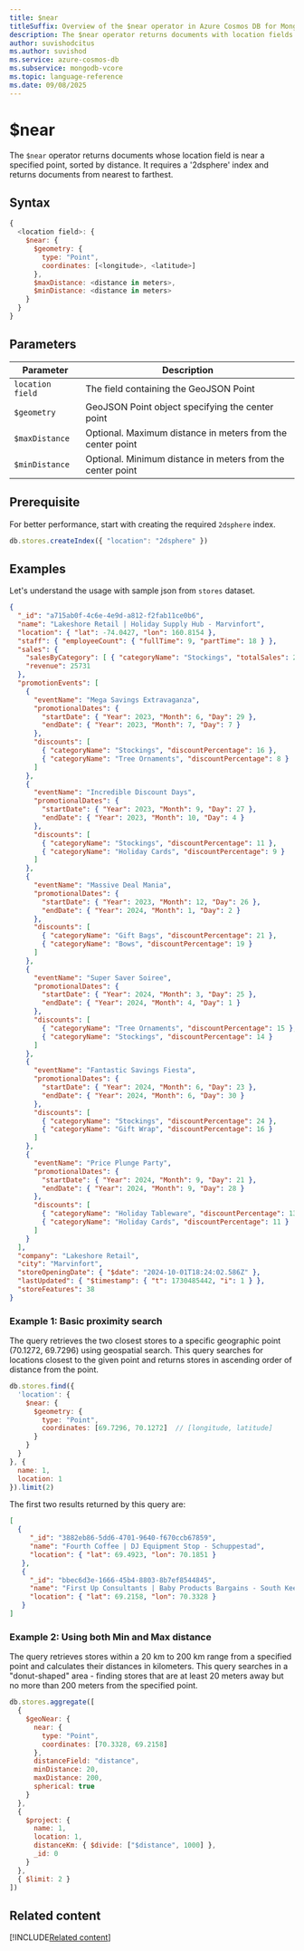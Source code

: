 ```yaml
---
title: $near
titleSuffix: Overview of the $near operator in Azure Cosmos DB for MongoDB (vCore)
description: The $near operator returns documents with location fields that are near a specified point, sorted by distance.
author: suvishodcitus
ms.author: suvishod
ms.service: azure-cosmos-db
ms.subservice: mongodb-vcore
ms.topic: language-reference
ms.date: 09/08/2025
---
```


# $near

The `$near` operator returns documents whose location field is near a specified point, sorted by distance. It requires a '2dsphere' index and returns documents from nearest to farthest.

## Syntax

```javascript
{
  <location field>: {
    $near: {
      $geometry: {
        type: "Point",
        coordinates: [<longitude>, <latitude>]
      },
      $maxDistance: <distance in meters>,
      $minDistance: <distance in meters>
    }
  }
}
```

## Parameters

| Parameter | Description |
|-----------|-------------|
| `location field` | The field containing the GeoJSON Point |
| `$geometry` | GeoJSON Point object specifying the center point |
| `$maxDistance` | Optional. Maximum distance in meters from the center point |
| `$minDistance` | Optional. Minimum distance in meters from the center point |

## Prerequisite

For better performance, start with creating the required `2dsphere` index.

```javascript
db.stores.createIndex({ "location": "2dsphere" })
```

## Examples

Let's understand the usage with sample json from `stores` dataset.

```json
{
  "_id": "a715ab0f-4c6e-4e9d-a812-f2fab11ce0b6",
  "name": "Lakeshore Retail | Holiday Supply Hub - Marvinfort",
  "location": { "lat": -74.0427, "lon": 160.8154 },
  "staff": { "employeeCount": { "fullTime": 9, "partTime": 18 } },
  "sales": {
    "salesByCategory": [ { "categoryName": "Stockings", "totalSales": 25731 } ],
    "revenue": 25731
  },
  "promotionEvents": [
    {
      "eventName": "Mega Savings Extravaganza",
      "promotionalDates": {
        "startDate": { "Year": 2023, "Month": 6, "Day": 29 },
        "endDate": { "Year": 2023, "Month": 7, "Day": 7 }
      },
      "discounts": [
        { "categoryName": "Stockings", "discountPercentage": 16 },
        { "categoryName": "Tree Ornaments", "discountPercentage": 8 }
      ]
    },
    {
      "eventName": "Incredible Discount Days",
      "promotionalDates": {
        "startDate": { "Year": 2023, "Month": 9, "Day": 27 },
        "endDate": { "Year": 2023, "Month": 10, "Day": 4 }
      },
      "discounts": [
        { "categoryName": "Stockings", "discountPercentage": 11 },
        { "categoryName": "Holiday Cards", "discountPercentage": 9 }
      ]
    },
    {
      "eventName": "Massive Deal Mania",
      "promotionalDates": {
        "startDate": { "Year": 2023, "Month": 12, "Day": 26 },
        "endDate": { "Year": 2024, "Month": 1, "Day": 2 }
      },
      "discounts": [
        { "categoryName": "Gift Bags", "discountPercentage": 21 },
        { "categoryName": "Bows", "discountPercentage": 19 }
      ]
    },
    {
      "eventName": "Super Saver Soiree",
      "promotionalDates": {
        "startDate": { "Year": 2024, "Month": 3, "Day": 25 },
        "endDate": { "Year": 2024, "Month": 4, "Day": 1 }
      },
      "discounts": [
        { "categoryName": "Tree Ornaments", "discountPercentage": 15 },
        { "categoryName": "Stockings", "discountPercentage": 14 }
      ]
    },
    {
      "eventName": "Fantastic Savings Fiesta",
      "promotionalDates": {
        "startDate": { "Year": 2024, "Month": 6, "Day": 23 },
        "endDate": { "Year": 2024, "Month": 6, "Day": 30 }
      },
      "discounts": [
        { "categoryName": "Stockings", "discountPercentage": 24 },
        { "categoryName": "Gift Wrap", "discountPercentage": 16 }
      ]
    },
    {
      "eventName": "Price Plunge Party",
      "promotionalDates": {
        "startDate": { "Year": 2024, "Month": 9, "Day": 21 },
        "endDate": { "Year": 2024, "Month": 9, "Day": 28 }
      },
      "discounts": [
        { "categoryName": "Holiday Tableware", "discountPercentage": 13 },
        { "categoryName": "Holiday Cards", "discountPercentage": 11 }
      ]
    }
  ],
  "company": "Lakeshore Retail",
  "city": "Marvinfort",
  "storeOpeningDate": { "$date": "2024-10-01T18:24:02.586Z" },
  "lastUpdated": { "$timestamp": { "t": 1730485442, "i": 1 } },
  "storeFeatures": 38
}
```

### Example 1: Basic proximity search

The query retrieves the two closest stores to a specific geographic point (70.1272, 69.7296) using geospatial search. This query searches for locations closest to the given point and returns stores in ascending order of distance from the point. 

```javascript
db.stores.find({
  'location': {
    $near: {
      $geometry: {
        type: "Point",
        coordinates: [69.7296, 70.1272]  // [longitude, latitude]
      }
    }
  }
}, {
  name: 1,
  location: 1
}).limit(2)
```

The first two results returned by this query are:

```json
[
  {
     "_id": "3882eb86-5dd6-4701-9640-f670ccb67859",
     "name": "Fourth Coffee | DJ Equipment Stop - Schuppestad",
     "location": { "lat": 69.4923, "lon": 70.1851 }
   },
   {
     "_id": "bbec6d3e-1666-45b4-8803-8b7ef8544845",
     "name": "First Up Consultants | Baby Products Bargains - South Keenan",
     "location": { "lat": 69.2158, "lon": 70.3328 }
   }
]
```

### Example 2: Using both Min and Max distance

The query retrieves stores within a 20 km to 200 km range from a specified point and calculates their distances in kilometers. This query searches in a "donut-shaped" area - finding stores that are at least 20 meters away but no more than 200 meters from the specified point.

```javascript
db.stores.aggregate([
  {
    $geoNear: {
      near: {
        type: "Point",
        coordinates: [70.3328, 69.2158]
      },
      distanceField: "distance",
      minDistance: 20,
      maxDistance: 200,
      spherical: true
    }
  },
  {
    $project: {
      name: 1,
      location: 1,
      distanceKm: { $divide: ["$distance", 1000] },
      _id: 0
    }
  },
  { $limit: 2 }
])
```

## Related content

[!INCLUDE[Related content](../includes/related-content.md)]

